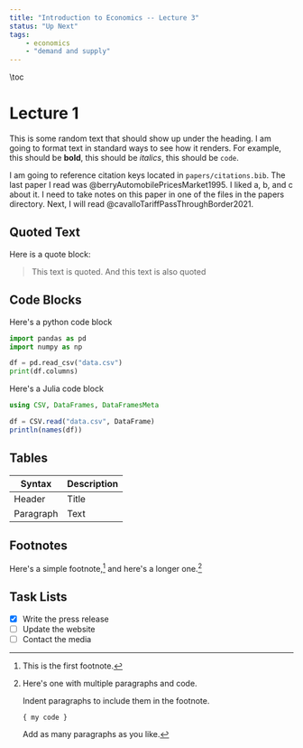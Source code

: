 ```yaml
---
title: "Introduction to Economics -- Lecture 3"
status: "Up Next"
tags:
    - economics
    - "demand and supply"
---
```


\toc

# Lecture 1

This is some random text that should show up under the heading. I am going to format text in standard ways to see how it renders. For example, this should be **bold**, this should be *italics*, this should be `code`. 

I am going to reference citation keys located in `papers/citations.bib`. The last paper I read was @berryAutomobilePricesMarket1995. I liked a, b, and c about it. I need to take notes on this paper in one of the files in the papers directory. Next, I will read @cavalloTariffPassThroughBorder2021.

## Quoted Text

Here is a quote block:

> This text is quoted.
> And this text is also quoted

## Code Blocks

Here's a python code block

```python
import pandas as pd
import numpy as np

df = pd.read_csv("data.csv")
print(df.columns)
```

Here's a Julia code block

```julia
using CSV, DataFrames, DataFramesMeta

df = CSV.read("data.csv", DataFrame)
println(names(df))
```

## Tables

| Syntax    | Description |
| --------- | ----------- |
| Header    | Title       |
| Paragraph | Text        |

## Footnotes

Here's a simple footnote,[^1] and here's a longer one.[^bignote]

[^1]: This is the first footnote.

[^bignote]: Here's one with multiple paragraphs and code.

    Indent paragraphs to include them in the footnote.

    `{ my code }`

    Add as many paragraphs as you like.

## Task Lists

- [x] Write the press release
- [ ] Update the website
- [ ] Contact the media